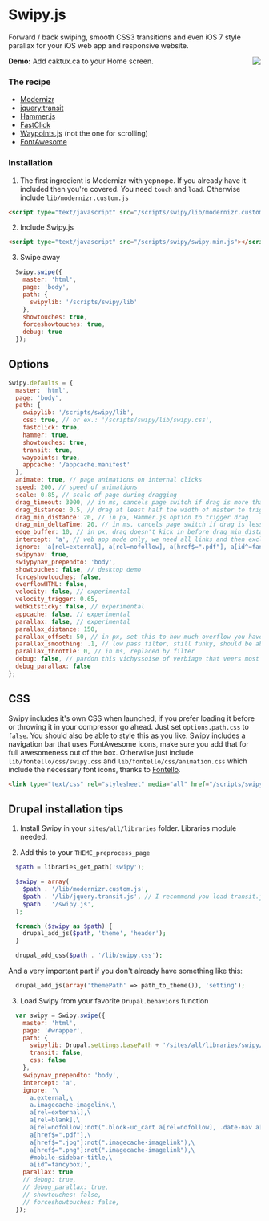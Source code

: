 Swipy.js
========

Forward / back swiping, smooth CSS3 transitions and even iOS 7 style parallax for your iOS web app and responsive website.

<img align="right" src="http://caktux.ca/files/caktux/clients/images/swipy.png" />

**Demo:** Add caktux.ca to your Home screen.

### The recipe

* [Modernizr](http://modernizr.com/download/#-applicationcache-inputtypes-touch-shiv-mq-cssclasses-teststyles-prefixes-load)
* [jquery.transit](http://ricostacruz.com/jquery.transit/)
* [Hammer.js](https://github.com/EightMedia/hammer.js)
* [FastClick](https://github.com/ftlabs/fastclick)
* [Waypoints.js](https://github.com/Skookum/waypoints) (not the one for scrolling)
* [FontAwesome](http://fortawesome.github.io/Font-Awesome/)


### Installation

1. The first ingredient is Modernizr with yepnope. If you already have it included then you're covered. You need `touch` and `load`. Otherwise include `lib/modernizr.custom.js`

  ```html
  <script type="text/javascript" src="/scripts/swipy/lib/modernizr.custom.js"></script>
  ```

2. Include Swipy.js

  ```html
  <script type="text/javascript" src="/scripts/swipy/swipy.min.js"></script>
  ```

3. Swipe away

  ```javascript
    Swipy.swipe({
      master: 'html',
      page: 'body',
      path: {
        swipylib: '/scripts/swipy/lib'
      },
      showtouches: true,
      forceshowtouches: true,
      debug: true
    });
  ```


## Options

```javascript
Swipy.defaults = {
  master: 'html',
  page: 'body',
  path: {
    swipylib: '/scripts/swipy/lib',
    css: true, // or ex.: '/scripts/swipy/lib/swipy.css',
    fastclick: true,
    hammer: true,
    showtouches: true,
    transit: true,
    waypoints: true,
    appcache: '/appcache.manifest'
  },
  animate: true, // page animations on internal clicks
  speed: 200, // speed of animations
  scale: 0.85, // scale of page during dragging
  drag_timeout: 3000, // in ms, cancels page switch if drag is more than that
  drag_distance: 0.5, // drag at least half the width of master to trigger page switch
  drag_min_distance: 20, // in px, Hammer.js option to trigger drag
  drag_min_deltaTime: 20, // in ms, cancels page switch if drag is less than that
  edge_buffer: 10, // in px, drag doesn't kick in before drag_min_distance of the edge so we need a "grab" buffer (could be drag_min_distance * 2)
  intercept: 'a', // web app mode only, we need all links and then exclude a lot
  ignore: 'a[rel=external], a[rel=nofollow], a[href$=".pdf"], a[id^=fancybox]', // example exclude list, needs updating because of iOS 7
  swipynav: true,
  swiypynav_prependto: 'body',
  showtouches: false, // desktop demo
  forceshowtouches: false,
  overflowHTML: false,
  velocity: false, // experimental
  velocity_trigger: 0.65,
  webkitsticky: false, // experimental
  appcache: false, // experimental
  parallax: false, // experimental
  parallax_distance: 150,
  parallax_offset: 50, // in px, set this to how much overflow you have
  parallax_smoothing: .1, // low pass filter, still funky, should be above 10 or something, not .1... timestamps?
  parallax_throttle: 0, // in ms, replaced by filter
  debug: false, // pardon this vichyssoise of verbiage that veers most verbose
  debug_parallax: false
};
```


## CSS

Swipy includes it's own CSS when launched, if you prefer loading it before or throwing it in your compressor go ahead. Just set `options.path.css` to `false`. You should also be able to style this as you like. Swipy includes a navigation bar that uses FontAwesome icons, make sure you add that for full awesomeness out of the box. Otherwise just include `lib/fontello/css/swipy.css` and `lib/fontello/css/animation.css` which include the necessary font icons, thanks to [Fontello](http://fontello.com/).

```html
<link type="text/css" rel="stylesheet" media="all" href="/scripts/swipy/swipy.css" />
```


## Drupal installation tips

1. Install Swipy in your `sites/all/libraries` folder. Libraries module needed.

2. Add this to your `THEME_preprocess_page`

  ```php
    $path = libraries_get_path('swipy');

    $swipy = array(
      $path . '/lib/modernizr.custom.js',
      $path . '/lib/jquery.transit.js', // I recommend you load transit.js from here or directly in your theme
      $path . '/swipy.js',
    );

    foreach ($swipy as $path) {
      drupal_add_js($path, 'theme', 'header');
    }

    drupal_add_css($path . '/lib/swipy.css');
  ```

  And a very important part if you don't already have something like this:

  ```php
    drupal_add_js(array('themePath' => path_to_theme()), 'setting');
  ```

3. Load Swipy from your favorite `Drupal.behaviors` function

  ```javascript
    var swipy = Swipy.swipe({
      master: 'html',
      page: '#wrapper',
      path: {
        swipylib: Drupal.settings.basePath + '/sites/all/libraries/swipy/lib',
        transit: false,
        css: false
      },
      swipynav_prependto: 'body',
      intercept: 'a',
      ignore: '\
        a.external,\
        a.imagecache-imagelink,\
        a[rel=external],\
        a[rel=blank],\
        a[rel=nofollow]:not(".block-uc_cart a[rel=nofollow], .date-nav a[rel=nofollow], .calendar a[rel=nofollow]"),\
        a[href$=".pdf"],\
        a[href$=".jpg"]:not(".imagecache-imagelink"),\
        a[href$=".png"]:not(".imagecache-imagelink"),\
        #mobile-sidebar-title,\
        a[id^=fancybox]',
      parallax: true
      // debug: true,
      // debug_parallax: true,
      // showtouches: false,
      // forceshowtouches: false,
    });
  ```
